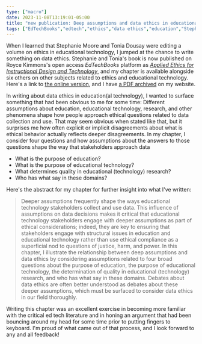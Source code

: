 ```yaml
---
type: ["macro"]
date: 2023-11-08T13:19:01-05:00
title: "new publication: Deep assumptions and data ethics in educational technology"
tags: ["EdTechBooks","edtech","ethics","data ethics","education","Stephanie Moore","Tonia Dousay","Royce Kimmons"]
---
```

When I learned that Stephanie Moore and Tonia Dousay were editing a volume on ethics in educational technology, I jumped at the chance to write something on data ethics. Stephanie and Tonia's book is now published on Royce Kimmons's open access *EdTechBooks* platform as *[Applied Ethics for Instructional Design and Technology](https://edtechbooks.org/applied_ethics_idt)*, and my chapter is available alongside six others on other subjects related to ethics and educational technology. Here's a link to [the online version](https://edtechbooks.org/applied_ethics_idt/edtech_data_ethics), and I have [a PDF archived](https://spencergreenhalgh.com/Greenhalgh_2023_data_ethics.pdf) on my website.

In writing about data ethics in education(al technology), I wanted to surface something that had been obvious to me for some time: Different assumptions about education, educational technology, research, and other phenomena shape how people approach ethical questions related to data collection and use. That may seem obvious when stated like that, but it surprises me how often explicit or implicit disagreements about what is ethical behavior actually reflects deeper disagreements. In my chapter, I consider four questions and how assumptions about the answers to those questions shape the way that stakeholders approach data 

* What is the purpose of education?
* What is the purpose of educational technology?
* What determines quality in educational (technology) research?
* Who has what say in these domains?

Here's the abstract for my chapter for further insight into what I've written: 

> Deeper assumptions frequently shape the ways educational technology stakeholders collect and use data. This influence of assumptions on data decisions makes it critical that educational technology stakeholders engage with deeper assumptions as part of ethical considerations; indeed, they are key to ensuring that stakeholders engage with structural issues in education and educational technology rather than use ethical compliance as a superficial nod to questions of justice, harm, and power. In this chapter, I illustrate the relationship between deep assumptions and data ethics by considering assumptions related to four broad questions about the purpose of education, the purpose of educational technology, the determination of quality in educational (technology) research, and who has what say in these domains. Debates about data ethics are often better understood as debates about these deeper assumptions, which must be surfaced to consider data ethics in our field thoroughly.

Writing this chapter was an excellent exercise in becoming more familiar with the critical ed tech literature and in honing an argument that had been bouncing around my head for some time prior to putting fingers to keyboard. I'm proud of what came out of that process, and I look forward to any and all feedback!
